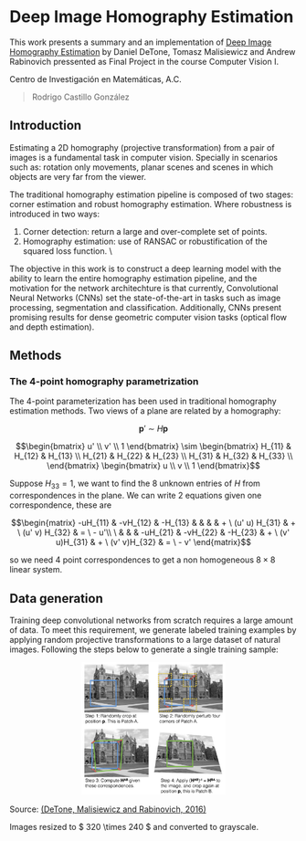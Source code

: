 # Deep Image Homography Estimation

This work presents a summary and an implementation of [Deep Image Homography Estimation](https://arxiv.org/abs/1606.03798) by
Daniel DeTone, Tomasz Malisiewicz and Andrew Rabinovich pressented as Final Project in the course Computer Vision I.

Centro de Investigación en Matemáticas, A.C.

> Rodrigo Castillo González

## Introduction

Estimating a 2D homography (projective transformation) from a pair of images is a fundamental task in computer vision.
Specially in scenarios such as: rotation only movements, planar scenes and scenes in which objects are very far from the viewer.

The traditional homography estimation pipeline is composed of two stages: corner estimation and robust homography estimation. Where
robustness is introduced in two ways:

1. Corner detection: return a large and over-complete set of points.
2. Homography estimation: use of RANSAC or robustification of the squared loss function. \

The objective in this work is to construct a deep learning model with the ability to learn the entire homography estimation pipeline,
and the motivation for the network architechture is that currently, Convolutional Neural Networks (CNNs) set the state-of-the-art
in tasks such as image processing, segmentation and classification. Additionally, CNNs present promising results for dense geometric
computer vision tasks (optical flow and depth estimation).

## Methods

### The 4-point homography parametrization
The 4-point parameterization has been used in traditional homography estimation methods. Two views of a plane are related by a homography:

$$\boldsymbol{p} ' \ \sim \ H \boldsymbol{p}$$

$$\begin{bmatrix}
    u' \\
    v' \\
    1
\end{bmatrix}
\sim
\begin{bmatrix}
    H_{11} & H_{12} & H_{13} \\
    H_{21} & H_{22} & H_{23} \\
    H_{31} & H_{32} & H_{33} \\
\end{bmatrix}
\begin{bmatrix}
    u \\
    v \\
    1
\end{bmatrix}$$

Suppose $H_{33} = 1$, we want to find the $8$ unknown entries of $H$ from correspondences in the plane. We can write $2$ equations given one correspondence, these are

$$\begin{matrix}
    -uH_{11} & -vH_{12} & -H_{13} & & & & + \ (u' u) H_{31} & + \ (u' v) H_{32} & = \ - u'\\
    \ & & & -uH_{21} & -vH_{22} & -H_{23} & + \ (v' u)H_{31} & + \ (v' v)H_{32} & = \ - v'
\end{matrix}$$

so we need $4$ point correspondences to get a non homogeneous $8 \times 8$ linear system.

## Data generation

Training deep convolutional networks from scratch requires a large amount of data. To meet this requirement, we generate labeled
training examples by applying random projective transformations to a large dataset of natural images. Following the steps below to
generate a single training sample:

<p align="center">
<img src = "https://github.com/rodrigocastillogl/deep_homography_estimation/blob/master/imgs/data_generation.png" width = 50% height = 50%>
</p>

Source: [(DeTone, Malisiewicz and Rabinovich, 2016)](https://arxiv.org/abs/1606.03798)

Images resized to $ 320 \times 240 $ and converted to grayscale.